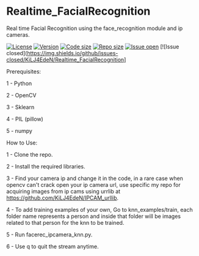 # Realtime_FacialRecognition
Real time Facial Recognition using the face_recognition module and ip cameras.


[![License](https://img.shields.io/github/license/KiLJ4EdeN/Realtime_FacialRecognition)](https://img.shields.io/github/license/KiLJ4EdeN/Realtime_FacialRecognition) [![Version](https://img.shields.io/github/v/tag/KiLJ4EdeN/Realtime_FacialRecognition)](https://img.shields.io/github/v/tag/KiLJ4EdeN/Realtime_FacialRecognition) [![Code size](https://img.shields.io/github/languages/code-size/KiLJ4EdeN/Realtime_FacialRecognition)](https://img.shields.io/github/languages/code-size/KiLJ4EdeN/Realtime_FacialRecognition) [![Repo size](https://img.shields.io/github/repo-size/KiLJ4EdeN/Realtime_FacialRecognition)](https://img.shields.io/github/repo-size/KiLJ4EdeN/Realtime_FacialRecognition) [![Issue open](https://img.shields.io/github/issues/KiLJ4EdeN/Realtime_FacialRecognition)](https://img.shields.io/github/issues/KiLJ4EdeN/Realtime_FacialRecognition)
[![Issue closed](https://img.shields.io/github/issues-closed/KiLJ4EdeN/Realtime_FacialRecognition]

Prerequisites:

1 - Python

2 - OpenCV

3 - Sklearn

4 - PIL (pillow)

5 - numpy


How to Use:

1 - Clone the repo.

2 - Install the required libraries.

3 - Find your camera ip and change it in the code, in a rare case when opencv can't crack open your ip camera url, use specific my repo for acquiring images from ip cams using urrlib at https://github.com/KiLJ4EdeN/IPCAM_urllib.

4 - To add training examples of your own, Go to knn_examples/train,
each folder name represents a person and inside that folder will be images related to that person for the knn  to be trained.

5 - Run facerec_ipcamera_knn.py.

6 - Use q to quit the stream anytime.
